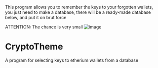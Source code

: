 This program allows you to remember the keys to your forgotten wallets, you just need to make a database, there will be a ready-made database below, and put it on brut force

ATTENTION: The chance is very small
![image](https://github.com/user-attachments/assets/cde915fd-8dd1-4d66-b2ce-64352b046386)

# CryptoTheme
A program for selecting keys to etherium wallets from a database
